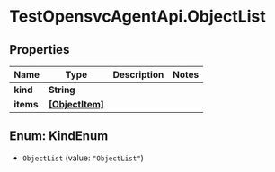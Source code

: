 # TestOpensvcAgentApi.ObjectList

## Properties

Name | Type | Description | Notes
------------ | ------------- | ------------- | -------------
**kind** | **String** |  | 
**items** | [**[ObjectItem]**](ObjectItem.md) |  | 



## Enum: KindEnum


* `ObjectList` (value: `"ObjectList"`)




